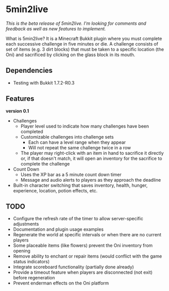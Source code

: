 5min2live
=========

*This is the beta release of 5min2live. I'm looking for comments and feedback as well as new
features to implement.*

What is 5min2live? It is a Minecraft Bukkit plugin where you must complete each successive challenge
in five minutes or die. A challenge consists of set of items (e.g. 3 dirt blocks) that must be taken
to a specific location (the Oni) and sacrificed by clicking on the glass block in its mouth.

Dependencies
------------

* Testing with Bukkit 1.7.2-R0.3

Features
--------

**version 0.1**

* Challenges
  * Player level used to indicate how many challenges have been completed
  * Customizable challenges into challenge sets
    * Each can have a level range when they appear
    * Will not repeat the same challenge twice in a row
  * The player may right-click with an item in hand to sacrifice it directly or, if that doesn't
    match, it will open an inventory for the sacrifice to complete the challenge
* Count Down
  * Uses the XP bar as a 5 minute count down timer
  * Message and audio alerts to players as they approach the deadline
* Built-in character switching that saves inventory, health, hunger, experience, location, potion
  effects, etc.

TODO
----

* Configure the refresh rate of the timer to allow server-specific adjustments
* Documentation and plugin usage examples
* Regenerate the world at specific intervals or when there are no current players
* Some placeable items (like flowers) prevent the Oni inventory from opening
* Remove ability to enchant or repair items (would conflict with the game status indicators)
* Integrate scoreboard functionality (partially done already)
* Provide a timeout feature when players are disconnected (not exit) before regeneration
* Prevent enderman effects on the Oni platform
